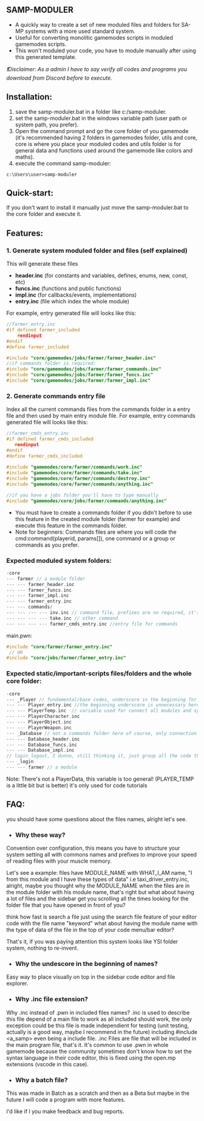 ## SAMP-MODULER
- A quickly way to create a set of new moduled files and folders for SA-MP systems with a more used standard system.
- Useful for converting monolitic gamemodes scripts in moduled gamemodes scripts.
- This won't moduled your code, you have to module manually after using this generated template.

_❗Disclaimer: As a admin I have to say verify all codes and programs you download from Discord before to execute._

## Installation: 
1. save the samp-moduler.bat in a folder like c:/samp-moduler.
2. set the samp-moduler.bat in the windows variable path (user path or system path, you prefer).
2. Open the command prompt and go the core folder of you gamemode (it's recommended having 2 folders in gamemodes folder, utils and core, core is where you place your moduled codes and utils folder is for general data and functions used around the gamemode like colors and maths).
3. execute the command samp-moduler:
```batch
c:\Users\user>samp-moduler
```

## Quick-start:
If you don't want to install it manually just move the samp-moduler.bat to the core folder and execute it.

## Features: 
### 1. Generate system moduled folder and files (self explained)
This will generate these files 
- **header.inc**  (for constants and variables, defines, enums, new, const, etc)
- **funcs.inc** (functions and public functions)
- **impl.inc** (for callbacks/events, implementations)
- **entry.inc** (file which index the whole module)

For example, entry generated file will looks like this:
```c
//farmer_entry.inc
#if defined farmer_included 
    #endinput
#endif
#define farmer_included

#include "core/gamemodes/jobs/farmer/farmer_header.inc"
//if commands folder is required:
#include "core/gamemodes/jobs/farmer/farmer_commands.inc"
#include "core/gamemodes/jobs/farmer/farmer_funcs.inc"
#include "core/gamemodes/jobs/farmer/farmer_impl.inc"
```
### 2. Generate commands entry file 	
Index all the current commands files from the commands folder in a entry file and then used by main entry module file. For example, entry commands generated file will looks like this:
```c
//farmer_cmds_entry.inc
#if defined farmer_cmds_included 
   #endinput 
#endif 
#define farmer_cmds_included 
 
#include "gamemodes/core/farmer/commands/work.inc" 	
#include "gamemodes/core/farmer/commands/take.inc" 	
#include "gamemodes/core/farmer/commands/destroy.inc" 	
#include "gamemodes/core/farmer/commands/anything.inc" 	

//if you have a jobs folder you'll have to type manually
#include "gamemodes/core/jobs/farmer/commands/anything.inc" 	
```
- You must have to create a commands folder if you didn't before to use this feature in the created module folder (farmer for example) and execute this feature in the commands folder.
- Note for beginners: Commands files are where you will code the cmd:command(playerid, params[]), one command or a group or commands as you prefer.

### Expected moduled system folders: 
 ```c
 -core
 --- farmer // a module folder
 --- --- farmer_header.inc 
 --- --- farmer_funcs.inc 
 --- --- farmer_impl.inc 
 --- --- farmer_entry.inc
 --- --- commands/ 
 --- --- --- --- inv.inc // command file, prefixes are no required, it's a unique file, self explained
 --- --- --- --- take.inc // other command
 --- --- --- --- farmer_cmds_entry.inc //entry file for commands 
```
main.pwn:
```c
#include "core/farmer/farmer_entry.inc" 
 // OR
#include "core/jobs/farmer/farmer_entry.inc" 
```
### Expected static/important-scripts files/folders and the whole core folder: 
 ```c
 -core
 --- _Player // fundamental/base codes, underscore in the beginning for the important and place the folde to the top of directory explorer
 --- --- Player_entry.inc //the beginning underscore is unnecessary here 
 --- --- PlayerTemp.inc  // variable used for connect all modules and systems 
 --- --- PlayerCharacter.inc 
 --- --- PlayerObject.inc 
 --- --- PlayerWeapon.inc
 --- _Database // not a commands folder here of course, only connection maybe, do it as you prefer
 --- --- Database_header.inc 
 --- --- Database_funcs.inc 
 --- --- Database_impl.inc 
// login_logout, I dunno, still thinking it, just group all the code that change for one reason and separe the code if not.
 --- _login 
 --- --- farmer // a module
```
Note: There's not a PlayerData, this variable is too general! (PLAYER_TEMP is a little bit but is better) it's only used for code tutorials 

## FAQ:
you should have some questions about the files names, alright let's see.

- ### Why these way?
Convention over configuration, this means you have to structure your system setting all with commons names and prefixes to improve your speed of reading files with your muscle memory.

Let's see a example: files have MODULE_NAME with WHAT_I_AM name, "I from this module and I have these types of data" i.e taxi_driver_entry.inc, alright, maybe you thought why the MODULE_NAME when the files are in the module folder with his module name, that's right but what about having a lot of files and the sidebar get you scrolling all the times looking for the folder file that you have opened in front of you?

think how fast is search a file just using the search file feature of your editor code with the file name "keyword" what about having the module name with the type of data of the file in the top of your code menu/bar editor? 

That's it, if you was paying attention this system looks like YSI folder system, nothing to re-invent.

- ### Why the undescore in the beginning of names?
Easy way to place visually on top in the sidebar code editor and file explorer.

- ### Why .inc file extension?
Why .inc instead of .pwn in included files names? .inc is used to describe this file depend of a main file to work as all included should work, the only exception could be this file is made independient for testing (unit testing, actually is a good way, maybe I recommend in the future) including #include <a_samp> even being a include file. .inc Files are file that will be included in the main program file, that's it. It's common to use .pwn in whole gamemode because the community sometimes don't know how to set the syntax language in their code editor, this is fixed using the open.mp extensions (vscode in this case).
- ### Why a batch file?
This was made in Batch as a scratch and then as a Beta but maybe in the future I will code a program with more features.

 I'd like if I you make feedback and bug reports.
